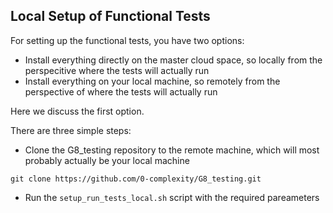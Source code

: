 ## Local Setup of Functional Tests

For setting up the functional tests, you have two options:
- Install everything directly on the master cloud space, so locally from the perspecitive where the tests will actually run
- Install everything on your local machine, so remotely from the perspective of where the tests will actually run

Here we discuss the first option.

There are three simple steps:
- Clone the G8_testing repository to the remote machine, which will most probably actually be your local machine
```
git clone https://github.com/0-complexity/G8_testing.git
```
- Run the `setup_run_tests_local.sh` script with the required pareameters